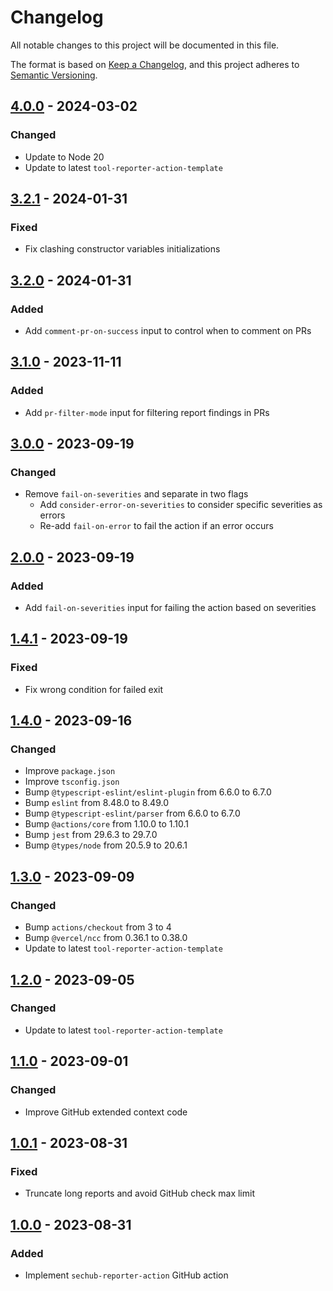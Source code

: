 # Changelog

All notable changes to this project will be documented in this file.

The format is based on [Keep a Changelog](https://keepachangelog.com/en/1.0.0/),
and this project adheres to [Semantic Versioning](https://semver.org/spec/v2.0.0.html).

## [4.0.0] - 2024-03-02

### Changed

- Update to Node 20
- Update to latest `tool-reporter-action-template`

## [3.2.1] - 2024-01-31

### Fixed

- Fix clashing constructor variables initializations

## [3.2.0] - 2024-01-31

### Added

- Add `comment-pr-on-success` input to control when to comment on PRs

## [3.1.0] - 2023-11-11

### Added

- Add `pr-filter-mode` input for filtering report findings in PRs

## [3.0.0] - 2023-09-19

### Changed

- Remove `fail-on-severities` and separate in two flags
  - Add `consider-error-on-severities` to consider specific severities as errors
  - Re-add `fail-on-error` to fail the action if an error occurs

## [2.0.0] - 2023-09-19

### Added

- Add `fail-on-severities` input for failing the action based on severities

## [1.4.1] - 2023-09-19

### Fixed

- Fix wrong condition for failed exit

## [1.4.0] - 2023-09-16

### Changed

- Improve `package.json`
- Improve `tsconfig.json`
- Bump `@typescript-eslint/eslint-plugin` from 6.6.0 to 6.7.0
- Bump `eslint` from 8.48.0 to 8.49.0
- Bump `@typescript-eslint/parser` from 6.6.0 to 6.7.0
- Bump `@actions/core` from 1.10.0 to 1.10.1
- Bump `jest` from 29.6.3 to 29.7.0
- Bump `@types/node` from 20.5.9 to 20.6.1

## [1.3.0] - 2023-09-09

### Changed

- Bump `actions/checkout` from 3 to 4
- Bump `@vercel/ncc` from 0.36.1 to 0.38.0
- Update to latest `tool-reporter-action-template`

## [1.2.0] - 2023-09-05

### Changed

- Update to latest `tool-reporter-action-template`

## [1.1.0] - 2023-09-01

### Changed

- Improve GitHub extended context code

## [1.0.1] - 2023-08-31

### Fixed

- Truncate long reports and avoid GitHub check max limit

## [1.0.0] - 2023-08-31

### Added

- Implement `sechub-reporter-action` GitHub action

[4.0.0]: https://github.com/tvcsantos/sechub-reporter-action/compare/v3.2.1...v4.0.0
[3.2.1]: https://github.com/tvcsantos/sechub-reporter-action/compare/v3.2.0...v3.2.1
[3.2.0]: https://github.com/tvcsantos/sechub-reporter-action/compare/v3.1.0...v3.2.0
[3.1.0]: https://github.com/tvcsantos/sechub-reporter-action/compare/v3.0.0...v3.1.0
[3.0.0]: https://github.com/tvcsantos/sechub-reporter-action/compare/v2.0.0...v3.0.0
[2.0.0]: https://github.com/tvcsantos/sechub-reporter-action/compare/v1.4.1...v2.0.0
[1.4.1]: https://github.com/tvcsantos/sechub-reporter-action/compare/v1.4.0...v1.4.1
[1.4.0]: https://github.com/tvcsantos/sechub-reporter-action/compare/v1.3.0...v1.4.0
[1.3.0]: https://github.com/tvcsantos/sechub-reporter-action/compare/v1.2.0...v1.3.0
[1.2.0]: https://github.com/tvcsantos/sechub-reporter-action/compare/v1.1.0...v1.2.0
[1.1.0]: https://github.com/tvcsantos/sechub-reporter-action/compare/v1.0.1...v1.1.0
[1.0.1]: https://github.com/tvcsantos/sechub-reporter-action/compare/v1.0.0...v1.0.1
[1.0.0]: https://github.com/tvcsantos/sechub-reporter-action/releases/tag/v1.0.0

